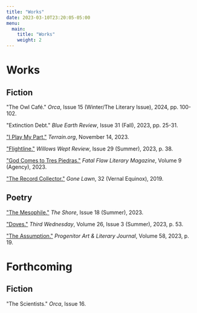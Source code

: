 ```yaml
---
title: "Works"
date: 2023-03-10T23:20:05-05:00
menu:
  main:
    title: "Works"
    weight: 2
---
```


# Works

## Fiction
"The Owl Café." *Orca*, Issue 15 (Winter/The Literary Issue), 2024, pp. 100-102.

"Extinction Debt." *Blue Earth Review*, Issue 31 (Fall), 2023, pp. 25-31.

["I Play My Part."](https://www.terrain.org/2023/fiction/i-play-my-part/) *Terrain.org*, November 14, 2023.

["Flightline."](https://www.magcloud.com/webviewer/2517945?__r=&s=v) *Willows Wept Review*, Issue 29 (Summer), 2023, p. 38.

["God Comes to Tres Piedras."](https://www.fatalflawlit.com/fiction-pieces/god-comes-to-tres-piedras) *Fatal Flaw Literary Magazine*, Volume 9 (Agency), 2023.

["The Record Collector."](https://gonelawn.net/journal/issue32/Mora.php) *Gone Lawn*, 32 (Vernal Equinox), 2019.

## Poetry
["The Mesophile."](https://www.theshorepoetry.org/katie-mora-the-mesophile) *The Shore*, Issue 18 (Summer), 2023.

["Doves."](https://thirdwednesdaymagazine.org/2023/05/18/doves-katie-mora/) *Third Wednesday*, Volume 26, Issue 3 (Summer), 2023, p. 53.  

["The Assumption."](https://accprogenitor58.wordpress.com/poetry/) *Progenitor Art & Literary Journal*, Volume 58, 2023, p. 19.

# Forthcoming

## Fiction
"The Scientists." *Orca*, Issue 16.
